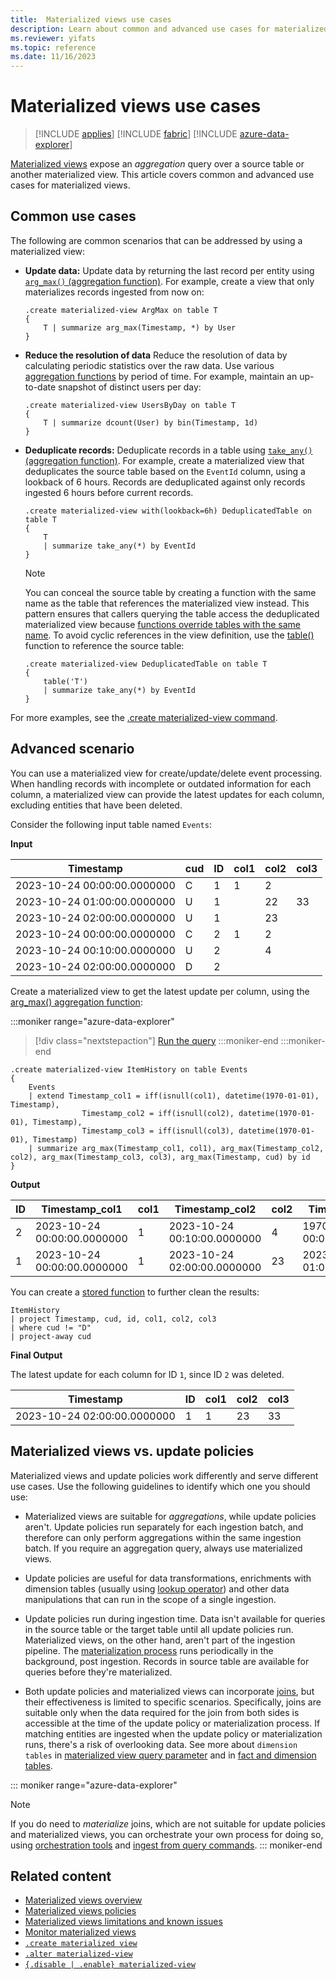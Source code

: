```yaml
---
title:  Materialized views use cases
description: Learn about common and advanced use cases for materialized views.
ms.reviewer: yifats
ms.topic: reference
ms.date: 11/16/2023
---
```


# Materialized views use cases

> [!INCLUDE [applies](../../includes/applies-to-version/applies.md)] [!INCLUDE [fabric](../../includes/applies-to-version/fabric.md)] [!INCLUDE [azure-data-explorer](../../includes/applies-to-version/azure-data-explorer.md)]

[Materialized views](materialized-view-overview.md) expose an *aggregation* query over a source table or another materialized view. This article covers common and advanced use cases for materialized views.

## Common use cases

The following are common scenarios that can be addressed by using a materialized view:

* **Update data:** Update data by returning the last record per entity using [`arg_max()` (aggregation function)](../../query/arg-max-aggregation-function.md). For example, create a view that only materializes records ingested from now on:

    ```kusto
    .create materialized-view ArgMax on table T
    {
        T | summarize arg_max(Timestamp, *) by User
    }
    ```

* **Reduce the resolution of data** Reduce the resolution of data by calculating periodic statistics over the raw data. Use various [aggregation functions](materialized-view-create.md#supported-aggregation-functions) by period of time. For example, maintain an up-to-date snapshot of distinct users per day:

    ```kusto
    .create materialized-view UsersByDay on table T
    {
        T | summarize dcount(User) by bin(Timestamp, 1d)
    }
    ```

* **Deduplicate records:** Deduplicate records in a table using [`take_any()` (aggregation function)](../../query/take-any-aggregation-function.md). For example, create a materialized view that deduplicates the source table based on the `EventId` column, using a lookback of 6 hours. Records are deduplicated against only records ingested 6 hours before current records.

    ```kusto
    .create materialized-view with(lookback=6h) DeduplicatedTable on table T
    {
        T
        | summarize take_any(*) by EventId
    }
    ```

    > [!NOTE]
    > You can conceal the source table by creating a function with the same name as the table that references the materialized view instead. This pattern ensures that callers querying the table access the deduplicated materialized view because [functions override tables with the same name](../../query/schema-entities/tables.md). To avoid cyclic references in the view definition, use the [table()](../../query/table-function.md) function to reference the source table:
    >
    >    ```kusto
    >    .create materialized-view DeduplicatedTable on table T
    >    {
    >        table('T')
    >        | summarize take_any(*) by EventId
    >    }
    >    ```

For more examples, see the [.create materialized-view command](materialized-view-create.md#examples).

## Advanced scenario

You can use a materialized view for create/update/delete event processing. When handling records with incomplete or outdated information for each column, a materialized view can provide the latest updates for each column, excluding entities that have been deleted.

Consider the following input table named `Events`:

**Input**

| Timestamp | cud | ID | col1 | col2 | col3 |
|--|--|--|--|--|--|
| 2023-10-24 00:00:00.0000000 | C | 1 | 1 | 2 |  |
| 2023-10-24 01:00:00.0000000 | U | 1 |  | 22 | 33 |
| 2023-10-24 02:00:00.0000000 | U | 1 |  | 23 |  |
| 2023-10-24 00:00:00.0000000 | C | 2 | 1 | 2 |  |
| 2023-10-24 00:10:00.0000000 | U | 2 |  | 4 |  |
| 2023-10-24 02:00:00.0000000 | D | 2 |  |  |  |

Create a materialized view to get the latest update per column, using the [arg_max() aggregation function](../../query/arg-max-aggregation-function.md):

:::moniker range="azure-data-explorer"
> [!div class="nextstepaction"]
> <a href="https://dataexplorer.azure.com/clusters/help/databases/Samples?query=H4sIAAAAAAAAA6WTUWvDIBDH3/Mpjj4ZMKBnYUzY0/YR2qcxiq22CJqOxEA39uGnSZs2pCkZMwZOz9//7vDUKsRv6wyQlfWmDsp/Sq2CCXFFYddoWYfKlgcKVkt3TMbu6PjVxKspWjPP3jOI46JCkKEoOCtwCYxJxnIKi9cFBU4h/UghYaRsnMvpNMrP6LpDbxjAqCHEAxYfsGJm/NvUkf4lcyZ5H33IwHKmxKWAt7HEhJ19ZD9gTsGUGvqr3aS7gxew+z2xdTpI0k4k+6j8+YkVjMcZd3vwnFs7Bmo4UsN/qImRmpihFgutG+9VZb8NqOqw8epEhjV3XRupu27sOnnKLbruvudun0gO26/4PH4BCngxSkwDAAA=" target="_blank">Run the query</a>
:::moniker-end
:::moniker-end 

```kusto
.create materialized-view ItemHistory on table Events
{
    Events
    | extend Timestamp_col1 = iff(isnull(col1), datetime(1970-01-01), Timestamp),
                Timestamp_col2 = iff(isnull(col2), datetime(1970-01-01), Timestamp),
                Timestamp_col3 = iff(isnull(col3), datetime(1970-01-01), Timestamp)
    | summarize arg_max(Timestamp_col1, col1), arg_max(Timestamp_col2, col2), arg_max(Timestamp_col3, col3), arg_max(Timestamp, cud) by id
}
```

**Output**

| ID | Timestamp_col1 | col1 | Timestamp_col2 | col2 | Timestamp_col3 | col3 | Timestamp | cud |
|--|--|--|--|--|--|--|--|--|
| 2 | 2023-10-24 00:00:00.0000000 | 1 | 2023-10-24 00:10:00.0000000 | 4 | 1970-01-01 00:00:00.0000000 |  | 2023-10-24 02:00:00.0000000 | D |
| 1 | 2023-10-24 00:00:00.0000000 | 1 | 2023-10-24 02:00:00.0000000 | 23 | 2023-10-24 01:00:00.0000000 | 33 | 2023-10-24 02:00:00.0000000 | U |

You can create a [stored function](../../query/schema-entities/stored-functions.md) to further clean the results:

```kusto
ItemHistory
| project Timestamp, cud, id, col1, col2, col3
| where cud != "D"
| project-away cud
```

**Final Output**

The latest update for each column for ID `1`, since ID `2` was deleted.

| Timestamp | ID | col1 | col2 | col3 |
|--|--|--|--|--|
| 2023-10-24 02:00:00.0000000 | 1 | 1 | 23 | 33 |

## Materialized views vs. update policies

Materialized views and update policies work differently and serve different use cases. Use the following guidelines to identify which one you should use:

* Materialized views are suitable for *aggregations*, while update policies aren't. Update policies run separately for each ingestion batch, and therefore can only perform aggregations within the same ingestion batch. If you require an aggregation query, always use materialized views.

* Update policies are useful for data transformations, enrichments with dimension tables (usually using [lookup operator](../../query/lookup-operator.md)) and other data manipulations that can run in the scope of a single ingestion.

* Update policies run during ingestion time. Data isn't available for queries in the source table or the target table until all update policies run. Materialized views, on the other hand, aren't part of the ingestion pipeline. The [materialization process](materialized-view-overview.md#how-materialized-views-work) runs periodically in the background, post ingestion. Records in source table are available for queries before they're materialized.

* Both update policies and materialized views can incorporate [joins](../../query/join-operator.md), but their effectiveness is limited to specific scenarios. Specifically, joins are suitable only when the data required for the join from both sides is accessible at the time of the update policy or materialization process. If matching entities are ingested when the update policy or materialization runs, there's a risk of overlooking data. See more about `dimension tables` in  [materialized view query parameter](materialized-view-create.md#query-parameter) and in [fact and dimension tables](../../concepts/fact-and-dimension-tables.md).

::: moniker range="azure-data-explorer"
> [!NOTE]
> If you do need to *materialize* joins, which are not suitable for update policies and materialized views, you can orchestrate your own process for doing so, using [orchestration tools](/azure/data-explorer/tools-integrations-overview.md#orchestration) and [ingest from query commands](../data-ingestion/ingest-from-query.md).
::: moniker-end

## Related content

* [Materialized views overview](materialized-view-overview.md)
* [Materialized views policies](materialized-view-policies.md)
* [Materialized views limitations and known issues](materialized-views-limitations.md)
* [Monitor materialized views](materialized-views-monitoring.md)
* [`.create materialized view`](materialized-view-create.md)
* [`.alter materialized-view`](materialized-view-alter.md)
* [`{.disable | .enable} materialized-view`](materialized-view-enable-disable.md)
